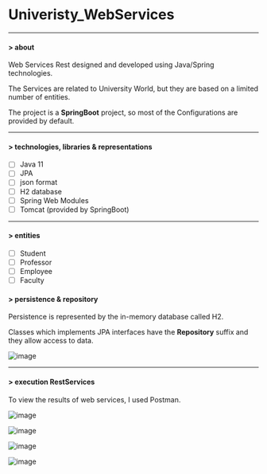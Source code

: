 # Univeristy_WebServices

---

#### > about

Web Services Rest designed and developed using Java/Spring technologies.

The Services are related to University World, but they are based on a limited number of entities. 

The project is a **SpringBoot** project, so most of the Configurations are provided by default.

---

#### > technologies, libraries & representations

- [ ] Java 11
- [ ] JPA
- [ ] json format
- [ ] H2 database
- [ ] Spring Web Modules
- [ ] Tomcat (provided by SpringBoot)

---
#### > entities 

- [ ] Student
- [ ] Professor
- [ ] Employee
- [ ] Faculty

#### > persistence & repository 

Persistence is represented by the in-memory database called H2.

Classes which implements JPA interfaces have the **Repository** suffix and they allow access to data.

![image](https://user-images.githubusercontent.com/45211249/123134081-b5f2ea00-d450-11eb-9120-ead98f2f1bb2.png)


--- 

#### > execution RestServices 

To view the results of web services, I used Postman.

![image](https://user-images.githubusercontent.com/45211249/123134992-a0ca8b00-d451-11eb-9764-9554a6e40c01.png)

![image](https://user-images.githubusercontent.com/45211249/123134899-8ee8e800-d451-11eb-828f-4ce07321387a.png)

![image](https://user-images.githubusercontent.com/45211249/123135042-ab852000-d451-11eb-8ed6-b46f94e2cba6.png)

![image](https://user-images.githubusercontent.com/45211249/123135063-af18a700-d451-11eb-907a-fef54b80e97f.png)
